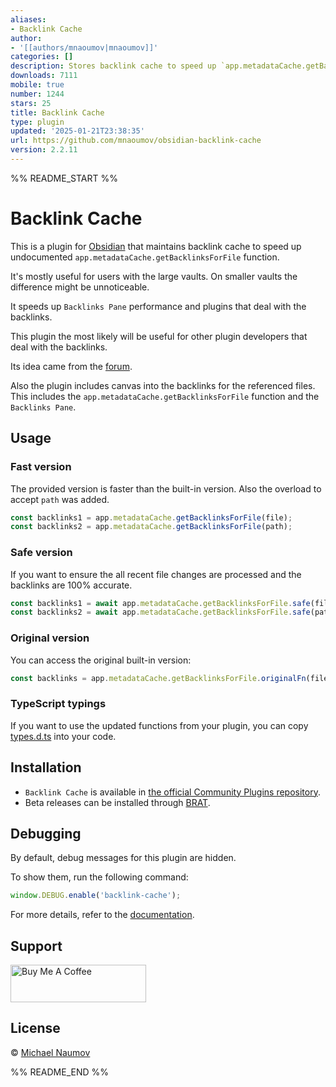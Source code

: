 ```yaml
---
aliases:
- Backlink Cache
author:
- '[[authors/mnaoumov|mnaoumov]]'
categories: []
description: Stores backlink cache to speed up `app.metadataCache.getBacklinksForFile`
downloads: 7111
mobile: true
number: 1244
stars: 25
title: Backlink Cache
type: plugin
updated: '2025-01-21T23:38:35'
url: https://github.com/mnaoumov/obsidian-backlink-cache
version: 2.2.11
---
```


%% README_START %%

# Backlink Cache

This is a plugin for [Obsidian](https://obsidian.md/) that maintains backlink cache to speed up undocumented `app.metadataCache.getBacklinksForFile` function.

It's mostly useful for users with the large vaults. On smaller vaults the difference might be unnoticeable.

It speeds up `Backlinks Pane` performance and plugins that deal with the backlinks.

This plugin the most likely will be useful for other plugin developers that deal with the backlinks.

Its idea came from the [forum](https://forum.obsidian.md/t/store-backlinks-in-metadatacache/67000).

Also the plugin includes canvas into the backlinks for the referenced files. This includes the `app.metadataCache.getBacklinksForFile` function and the `Backlinks Pane`.

## Usage

### Fast version

The provided version is faster than the built-in version. Also the overload to accept `path` was added.

```js
const backlinks1 = app.metadataCache.getBacklinksForFile(file);
const backlinks2 = app.metadataCache.getBacklinksForFile(path);
```

### Safe version

If you want to ensure the all recent file changes are processed and the backlinks are 100% accurate.

```js
const backlinks1 = await app.metadataCache.getBacklinksForFile.safe(file);
const backlinks2 = await app.metadataCache.getBacklinksForFile.safe(path);
```

### Original version

You can access the original built-in version:

```js
const backlinks = app.metadataCache.getBacklinksForFile.originalFn(file);
```

### TypeScript typings

If you want to use the updated functions from your plugin, you can copy [types.d.ts](./types.d.ts) into your code.

## Installation

- `Backlink Cache` is available in [the official Community Plugins repository](https://obsidian.md/plugins?id=backlink-cache).
- Beta releases can be installed through [BRAT](https://obsidian.md/plugins?id=obsidian42-brat).

## Debugging

By default, debug messages for this plugin are hidden.

To show them, run the following command:

```js
window.DEBUG.enable('backlink-cache');
```

For more details, refer to the [documentation](https://github.com/mnaoumov/obsidian-dev-utils?tab=readme-ov-file#debugging).

## Support

<a href="https://www.buymeacoffee.com/mnaoumov" target="_blank"><img src="https://cdn.buymeacoffee.com/buttons/v2/default-yellow.png" alt="Buy Me A Coffee" style="height: 60px !important;width: 217px !important;"></a>

## License

© [Michael Naumov](https://github.com/mnaoumov/)


%% README_END %%
